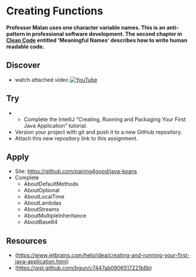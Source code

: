 # Creating Functions

**Professor Malan uses one character variable names. This is an anti-pattern in professional software development. The second chapter in [Clean Code](http://a.co/d/99nSsnx) entitled 'Meaningful Names' describes how to write human readable code.**

## Discover
- watch attached video [![YouTube](https://i.ytimg.com/vi/xy4gWfMf0Y4/default.jpg)](https://www.youtube.com/watch?v=xy4gWfMf0Y4)

## Try
- - Complete the IntelliJ “Creating, Running and Packaging Your First Java Application” tutorial. 
- Version your project with git and push it to a new GitHub repository. 
- Attach this new repository link to this assignment. 

## Apply
- Site: https://github.com/pairing4good/java-koans
- Complete
  - AboutDefaultMethods
  - AboutOptional
  - AboutLocalTime
  - AboutLambdas
  - AboutStreams
  - AboutMultipleInheritance
  - AboutBase64

## Resources
- (https://www.jetbrains.com/help/idea/creating-and-running-your-first-java-application.html)
- (https://gist.github.com/bgun/c7447ab0906517221b6b)
